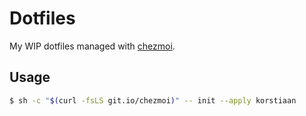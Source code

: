 # Dotfiles

My WIP dotfiles managed with [chezmoi](https://github.com/twpayne/chezmoi).

## Usage

```sh
$ sh -c "$(curl -fsLS git.io/chezmoi)" -- init --apply korstiaan
```
